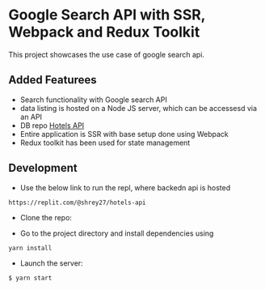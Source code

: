 # Google Search API with SSR, Webpack and Redux Toolkit

This project showcases the use case of google search api.

## Added Featurees

- Search functionality with Google search API
- data listing is hosted on a Node JS server, which can be accessesd via an API
- DB repo [Hotels API](https://github.com/shrey27/Hotels-Database/tree/main)
- Entire application is SSR with base setup done using Webpack
- Redux toolkit has been used for state management

## Development

- Use the below link to run the repl, where backedn api is hosted

```
https://replit.com/@shrey27/hotels-api
```
- Clone the repo:

- Go to the project directory and install dependencies using 
``` 
yarn install
```
- Launch the server:

```bash
$ yarn start
```
